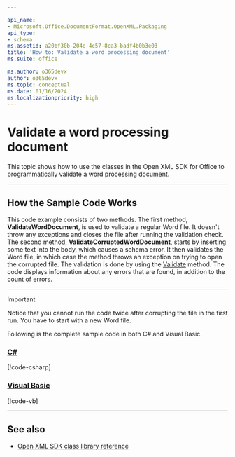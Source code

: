 ```yaml
---

api_name:
- Microsoft.Office.DocumentFormat.OpenXML.Packaging
api_type:
- schema
ms.assetid: a20bf30b-204e-4c57-8ca3-badf4b0b3e03
title: 'How to: Validate a word processing document'
ms.suite: office

ms.author: o365devx
author: o365devx
ms.topic: conceptual
ms.date: 01/16/2024
ms.localizationpriority: high
---
```

# Validate a word processing document

This topic shows how to use the classes in the Open XML SDK for
Office to programmatically validate a word processing document.



--------------------------------------------------------------------------------
## How the Sample Code Works
This code example consists of two methods. The first method, **ValidateWordDocument**, is used to validate a
regular Word file. It doesn't throw any exceptions and closes the file
after running the validation check. The second method, **ValidateCorruptedWordDocument**, starts by
inserting some text into the body, which causes a schema error. It then
validates the Word file, in which case the method throws an exception on
trying to open the corrupted file. The validation is done by using the
[Validate](https://msdn.microsoft.com/library/office/documentformat.openxml.validation.openxmlvalidator.validate.aspx) method. The code displays
information about any errors that are found, in addition to the count of
errors.

--------------------------------------------------------------------------------

> [!Important] 
> Notice that you cannot run the code twice after corrupting the file in the first run. You have to start with a new Word file.

Following is the complete sample code in both C\# and Visual Basic.

### [C#](#tab/cs)
[!code-csharp[](../../samples/word/validate/cs/Program.cs#snippet0)]

### [Visual Basic](#tab/vb)
[!code-vb[](../../samples/word/validate/vb/Program.vb#snippet0)]

--------------------------------------------------------------------------------
## See also


- [Open XML SDK class library reference](/office/open-xml/open-xml-sdk)
